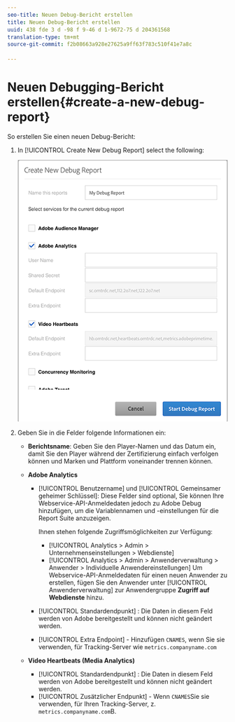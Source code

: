```yaml
---
seo-title: Neuen Debug-Bericht erstellen
title: Neuen Debug-Bericht erstellen
uuid: 438 fde 3 d -98 f 9-46 d 1-9672-75 d 204361568
translation-type: tm+mt
source-git-commit: f2b08663a928e27625a9ff63f783c510f41e7a8c

---
```



# Neuen Debugging-Bericht erstellen{#create-a-new-debug-report}

So erstellen Sie einen neuen Debug-Bericht:

1. In [!UICONTROL Create New Debug Report] select the following:

   ![](assets/create-new-debug-report.png)

1. Geben Sie in die Felder folgende Informationen ein:

   * **Berichtsname**: Geben Sie den Player-Namen und das Datum ein, damit Sie den Player während der Zertifizierung einfach verfolgen können und Marken und Plattform voneinander trennen können.
   * **Adobe Analytics**

      * [!UICONTROL Benutzername] und [!UICONTROL Gemeinsamer geheimer Schlüssel]: Diese Felder sind optional, Sie können Ihre Webservice-API-Anmeldedaten jedoch zu Adobe Debug hinzufügen, um die Variablennamen und -einstellungen für die Report Suite anzuzeigen.

         Ihnen stehen folgende Zugriffsmöglichkeiten zur Verfügung:

         * [!UICONTROL Analytics &gt; Admin &gt; Unternehmenseinstellungen &gt; Webdienste]
         * [!UICONTROL Analytics &gt; Admin &gt; Anwenderverwaltung &gt; Anwender &gt; Individuelle Anwendereinstellungen] Um Webservice-API-Anmeldedaten für einen neuen Anwender zu erstellen, fügen Sie den Anwender unter [!UICONTROL Anwenderverwaltung] zur Anwendergruppe **Zugriff auf Webdienste** hinzu.
      * [!UICONTROL Standardendpunkt] : Die Daten in diesem Feld werden von Adobe bereitgestellt und können nicht geändert werden.
      * [!UICONTROL Extra Endpoint] - Hinzufügen `CNAMES`, wenn Sie sie verwenden, für Tracking-Server wie `metrics.companyname.com`
   * **Video Heartbeats (Media Analytics)**

      * [!UICONTROL Standardendpunkt] : Die Daten in diesem Feld werden von Adobe bereitgestellt und können nicht geändert werden.
      * [!UICONTROL Zusätzlicher Endpunkt] - Wenn `CNAMES`Sie sie verwenden, für Ihren Tracking-Server, z. `metrics.companyname.com`B.



